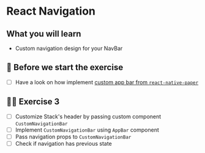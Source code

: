# React Navigation

## What you will learn

- Custom navigation design for your NavBar

## 👾 Before we start the exercise

- [ ] Have a look on how implement [custom app bar from `react-native-paper`](https://callstack.github.io/react-native-paper/integrate-app-bar-with-react-navigation.html#adding-appbar)

## 👨‍🚀 Exercise 3

- [ ] Customize Stack's header by passing custom component `CustomNavigationBar`
- [ ] Implement `CustomNavigationBar` using `AppBar` component
- [ ] Pass navigation props to `CustomNavigationBar`
- [ ] Check if navigation has previous state
